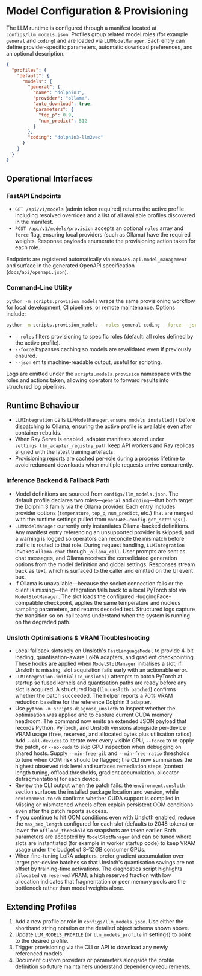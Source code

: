 # Model Configuration & Provisioning

The LLM runtime is configured through a manifest located at
`configs/llm_models.json`. Profiles group related model roles (for example
`general` and `coding`) and are loaded via `LLMModelManager`. Each entry can
define provider-specific parameters, automatic download preferences, and an
optional description.

```json
{
  "profiles": {
    "default": {
      "models": {
        "general": {
          "name": "dolphin3",
          "provider": "ollama",
          "auto_download": true,
          "parameters": {
            "top_p": 0.9,
            "num_predict": 512
          }
        },
        "coding": "dolphin3-llm2vec"
      }
    }
  }
}
```

## Operational Interfaces

### FastAPI Endpoints
- `GET /api/v1/models` (admin token required) returns the active profile
  including resolved overrides and a list of all available profiles discovered
  in the manifest.
- `POST /api/v1/models/provision` accepts an optional `roles` array and `force`
  flag, ensuring local providers (such as Ollama) have the required weights.
  Response payloads enumerate the provisioning action taken for each role.

Endpoints are registered automatically via `monGARS.api.model_management` and
surface in the generated OpenAPI specification (`docs/api/openapi.json`).

### Command-Line Utility
`python -m scripts.provision_models` wraps the same provisioning workflow for
local development, CI pipelines, or remote maintenance. Options include:

```bash
python -m scripts.provision_models --roles general coding --force --json
```

- `--roles` filters provisioning to specific roles (default: all roles defined
  by the active profile).
- `--force` bypasses caching so models are revalidated even if previously
  ensured.
- `--json` emits machine-readable output, useful for scripting.

Logs are emitted under the `scripts.models.provision` namespace with the roles
and actions taken, allowing operators to forward results into structured log
pipelines.

## Runtime Behaviour

- `LLMIntegration` calls `LLMModelManager.ensure_models_installed()` before
  dispatching to Ollama, ensuring the active profile is available even after
  container rebuilds.
- When Ray Serve is enabled, adapter manifests stored under
  `settings.llm_adapter_registry_path` keep API workers and Ray replicas aligned
  with the latest training artefacts.
- Provisioning reports are cached per-role during a process lifetime to avoid
  redundant downloads when multiple requests arrive concurrently.

### Inference Backend & Fallback Path

- Model definitions are sourced from `configs/llm_models.json`. The default
  profile declares two roles—`general` and `coding`—that both target the
  Dolphin 3 family via the Ollama provider. Each entry includes provider
  options (`temperature`, `top_p`, `num_predict`, etc.) that are merged with the
  runtime settings pulled from `monGARS.config.get_settings()`.
- `LLMModelManager` currently only instantiates Ollama-backed definitions. Any
  manifest entry referencing an unsupported provider is skipped, and a warning
  is logged so operators can reconcile the mismatch before traffic is routed to that role.
  During request handling, `LLMIntegration` invokes `ollama.chat` through
  `_ollama_call`. User prompts are sent as chat messages, and Ollama receives
  the consolidated generation options from the model definition and global
  settings. Responses stream back as text, which is surfaced to the caller and emitted on the UI event bus.
- If Ollama is unavailable—because the socket connection fails or the client is
  missing—the integration falls back to a local PyTorch slot via
  `ModelSlotManager`. The slot loads the configured HuggingFace-compatible
  checkpoint, applies the same temperature and nucleus sampling parameters, and
  returns decoded text. Structured logs capture the transition so on-call teams
  understand when the system is running on the degraded path.

### Unsloth Optimisations & VRAM Troubleshooting

- Local fallback slots rely on Unsloth's `FastLanguageModel` to provide 4-bit
  loading, quantisation-aware LoRA adapters, and gradient checkpointing. These
  hooks are applied when `ModelSlotManager` initialises a slot; if Unsloth is
  missing, slot acquisition fails early with an actionable error.
- `LLMIntegration.initialize_unsloth()` attempts to patch PyTorch at startup so
  fused kernels and quantisation paths are ready before any slot is acquired. A
  structured log (`llm.unsloth.patched`) confirms whether the patch succeeded.
  The helper reports a 70% VRAM reduction baseline for the reference Dolphin 3
  adapter.
- Use `python -m scripts.diagnose_unsloth` to inspect whether the optimisation
  was applied and to capture current CUDA memory headroom. The command now emits
  an extended JSON payload that records Python, PyTorch, and Unsloth versions
  alongside per-device VRAM usage (free, reserved, and allocated bytes plus
  utilisation ratios). Add `--all-devices` to iterate over every visible GPU,
  `--force` to re-apply the patch, or `--no-cuda` to skip GPU inspection when
  debugging on shared hosts. Supply `--min-free-gib` and `--min-free-ratio`
  thresholds to tune when OOM risk should be flagged; the CLI now summarises the
  highest observed risk level and surfaces remediation steps (context length
  tuning, offload thresholds, gradient accumulation, allocator defragmentation)
  for each device.
- Review the CLI output when the patch fails: the `environment.unsloth` section
  surfaces the installed package location and version, while
  `environment.torch` confirms whether CUDA support is compiled in. Missing or
  mismatched wheels often explain persistent OOM conditions even after the
  patch reports success.
- If you continue to hit OOM conditions even with Unsloth enabled, reduce the
  `max_seq_length` configured for each slot (defaults to 2048 tokens) or lower
  the `offload_threshold` so snapshots are taken earlier. Both parameters are
  accepted by `ModelSlotManager` and can be tuned where slots are instantiated
  (for example in worker startup code) to keep VRAM usage under the budget of
  8–12 GB consumer GPUs.
- When fine-tuning LoRA adapters, prefer gradient accumulation over larger
  per-device batches so that Unsloth's quantisation savings are not offset by
  training-time activations. The diagnostics script highlights `allocated` vs
  `reserved` VRAM; a high reserved fraction with low allocation indicates that
  fragmentation or peer memory pools are the bottleneck rather than model
  weights alone.

## Extending Profiles

1. Add a new profile or role in `configs/llm_models.json`. Use either the
   shorthand string notation or the detailed object schema shown above.
2. Update `LLM_MODELS_PROFILE` (or `llm_models_profile` in settings) to point to
   the desired profile.
3. Trigger provisioning via the CLI or API to download any newly referenced
   models.
4. Document custom providers or parameters alongside the profile definition so
   future maintainers understand dependency requirements.

